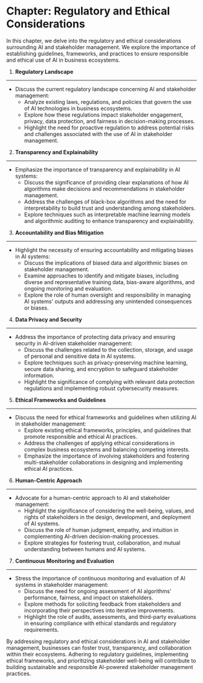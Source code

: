 Chapter: Regulatory and Ethical Considerations
==============================================

In this chapter, we delve into the regulatory and ethical considerations surrounding AI and stakeholder management. We explore the importance of establishing guidelines, frameworks, and practices to ensure responsible and ethical use of AI in business ecosystems.

1. **Regulatory Landscape**
---------------------------

* Discuss the current regulatory landscape concerning AI and stakeholder management:
  * Analyze existing laws, regulations, and policies that govern the use of AI technologies in business ecosystems.
  * Explore how these regulations impact stakeholder engagement, privacy, data protection, and fairness in decision-making processes.
  * Highlight the need for proactive regulation to address potential risks and challenges associated with the use of AI in stakeholder management.

2. **Transparency and Explainability**
--------------------------------------

* Emphasize the importance of transparency and explainability in AI systems:
  * Discuss the significance of providing clear explanations of how AI algorithms make decisions and recommendations in stakeholder management.
  * Address the challenges of black-box algorithms and the need for interpretability to build trust and understanding among stakeholders.
  * Explore techniques such as interpretable machine learning models and algorithmic auditing to enhance transparency and explainability.

3. **Accountability and Bias Mitigation**
-----------------------------------------

* Highlight the necessity of ensuring accountability and mitigating biases in AI systems:
  * Discuss the implications of biased data and algorithmic biases on stakeholder management.
  * Examine approaches to identify and mitigate biases, including diverse and representative training data, bias-aware algorithms, and ongoing monitoring and evaluation.
  * Explore the role of human oversight and responsibility in managing AI systems' outputs and addressing any unintended consequences or biases.

4. **Data Privacy and Security**
--------------------------------

* Address the importance of protecting data privacy and ensuring security in AI-driven stakeholder management:
  * Discuss the challenges related to the collection, storage, and usage of personal and sensitive data in AI systems.
  * Explore techniques such as privacy-preserving machine learning, secure data sharing, and encryption to safeguard stakeholder information.
  * Highlight the significance of complying with relevant data protection regulations and implementing robust cybersecurity measures.

5. **Ethical Frameworks and Guidelines**
----------------------------------------

* Discuss the need for ethical frameworks and guidelines when utilizing AI in stakeholder management:
  * Explore existing ethical frameworks, principles, and guidelines that promote responsible and ethical AI practices.
  * Address the challenges of applying ethical considerations in complex business ecosystems and balancing competing interests.
  * Emphasize the importance of involving stakeholders and fostering multi-stakeholder collaborations in designing and implementing ethical AI practices.

6. **Human-Centric Approach**
-----------------------------

* Advocate for a human-centric approach to AI and stakeholder management:
  * Highlight the significance of considering the well-being, values, and rights of stakeholders in the design, development, and deployment of AI systems.
  * Discuss the role of human judgment, empathy, and intuition in complementing AI-driven decision-making processes.
  * Explore strategies for fostering trust, collaboration, and mutual understanding between humans and AI systems.

7. **Continuous Monitoring and Evaluation**
-------------------------------------------

* Stress the importance of continuous monitoring and evaluation of AI systems in stakeholder management:
  * Discuss the need for ongoing assessment of AI algorithms' performance, fairness, and impact on stakeholders.
  * Explore methods for soliciting feedback from stakeholders and incorporating their perspectives into iterative improvements.
  * Highlight the role of audits, assessments, and third-party evaluations in ensuring compliance with ethical standards and regulatory requirements.

By addressing regulatory and ethical considerations in AI and stakeholder management, businesses can foster trust, transparency, and collaboration within their ecosystems. Adhering to regulatory guidelines, implementing ethical frameworks, and prioritizing stakeholder well-being will contribute to building sustainable and responsible AI-powered stakeholder management practices.
